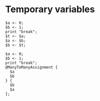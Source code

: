 # Temporary variables

```polygolf
$a <- 0;
$b <- 1;
print "break";
$t <- $a;
$a <- $b;
$b <- $t;
```

```polygolf tempVariables.tempVarToMultipleAssignment
$a <- 0;
$b <- 1;
print "break";
@ManyToManyAssignment {
  $a
  $b
} {
  $b
  $a
};
```
